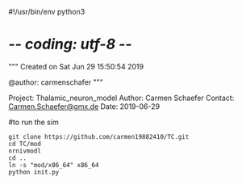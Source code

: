 #!/usr/bin/env python3
# -*- coding: utf-8 -*-
"""
Created on Sat Jun 29 15:50:54 2019

@author: carmenschafer
"""

Project: Thalamic_neuron_model
Author: Carmen Schaefer
Contact: Carmen.Schaefer@gmx.de
Date: 2019-06-29

#to run the sim
```
git clone https://github.com/carmen19882410/TC.git
cd TC/mod
nrnivmodl 
cd ..
ln -s "mod/x86_64" x86_64
python init.py
```


